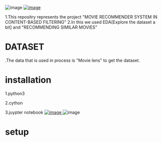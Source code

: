 ![image](https://github.com/manikantareddychamala/MOVIE-RECOMMENDER-SYSTEM-IN-DATA-SCIENCE/assets/162694056/8e2e9e23-f0e0-43f9-a5b9-7f8ec72bb668)  [
![image](https://github.com/manikantareddychamala/MOVIE-RECOMMENDER-SYSTEM-IN-DATA-SCIENCE/assets/162694056/4d9ad7a5-6cd5-4357-adc4-69f23509aa49)
](url)

1.This repositry represents the project "MOVIE RECOMMENDER SYSTEM IN CONTENT-BASED FILTERING"
2.In this we used EDA[Explore the dataset a bit] and "RECOMMENDING SIMILAR MOVIES"
#                   DATASET
.The data that is used in process is "Movie lens" to get the dataset.
# installation
1.python3

2.cython

3.juypter notebook       [
![image](https://github.com/manikantareddychamala/MOVIE-RECOMMENDER-SYSTEM-IN-DATA-SCIENCE/assets/162694056/0299fcc7-87cd-410a-870a-c349b9c9f71e)
](url)
![image](https://github.com/manikantareddychamala/MOVIE-RECOMMENDER-SYSTEM-IN-DATA-SCIENCE/assets/162694056/8a231021-335d-4c00-b6fa-ecb88da27dab)

# setup


